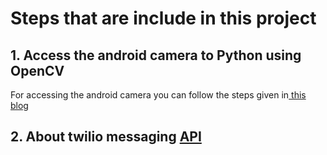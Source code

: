 # Steps that are include in this project
## 1. Access the android camera to Python using OpenCV
For accessing the android camera you can follow the steps given in<a href="https://mishraabhi8924.medium.com/access-the-android-camera-to-python-using-opencv-3d5901f01f23"> this blog</a>
## 2. About twilio messaging <a href="https://www.twilio.com/messaging-api">API</a>

